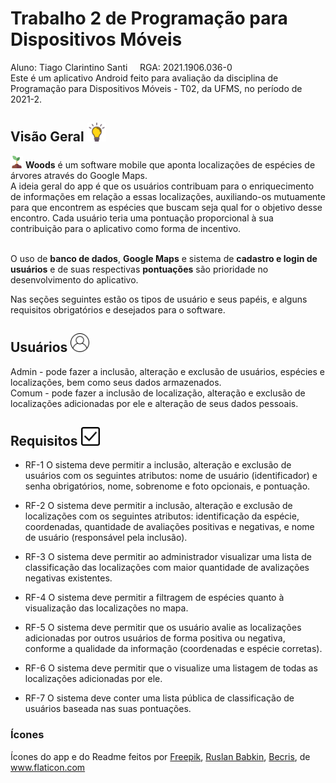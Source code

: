 # Trabalho 2 de Programação para Dispositivos Móveis 
Aluno: Tiago Clarintino Santi&nbsp;&nbsp;&nbsp;&nbsp;&nbsp;RGA: 2021.1906.036-0</br>
Este é um aplicativo Android feito para avaliação da disciplina de Programação para Dispositivos Móveis - T02, da UFMS, no período de 2021-2.

## Visão Geral <img src="./readme%20imgs/idea.png" width="30"/>
<img src="./app/src/main/res/drawable/sprout.png" width="20"/> **Woods** é um software mobile que aponta localizações de espécies de árvores através do Google Maps.</br>
A ideia geral do app é que os usuários contribuam para o enriquecimento de informações em relação a essas localizações, auxiliando-os mutuamente para que encontrem as espécies que buscam seja qual for o objetivo desse encontro. Cada usuário teria uma pontuação proporcional à sua contribuição para o aplicativo como forma de incentivo.</br></br>

O uso de **banco de dados**, **Google Maps** e sistema de **cadastro e login de usuários** e de suas respectivas **pontuações** são prioridade no desenvolvimento do aplicativo.

Nas seções seguintes estão os tipos de usuário e seus papéis, e alguns requisitos obrigatórios e desejados para o software.

## Usuários <img src="./readme%20imgs/user.png" width="30"/>
Admin - pode fazer a inclusão, alteração e exclusão de usuários, espécies e localizações, bem como seus dados armazenados.</br>
Comum - pode fazer a inclusão de localização, alteração e exclusão de localizações adicionadas por ele e alteração de seus dados pessoais.

## Requisitos <img src="./readme%20imgs/checkbox.png" width="30"/>
* RF-1 O sistema deve permitir a inclusão, alteração e exclusão de usuários com os seguintes atributos: nome de usuário (identificador) e senha obrigatórios, nome, sobrenome e foto opcionais, e pontuação.</br>

* RF-2 O sistema deve permitir a inclusão, alteração e exclusão de localizações com os seguintes atributos: identificação da espécie, coordenadas, quantidade de avaliações positivas e negativas, e nome de usuário (responsável pela inclusão).</br>

* RF-3 O sistema deve permitir ao administrador visualizar uma lista de classificação das localizações com maior quantidade de avalizações negativas existentes.

* RF-4 O sistema deve permitir a filtragem de espécies quanto à visualização das localizações no mapa.

* RF-5 O sistema deve permitir que os usuário avalie as localizações adicionadas por outros usuários de forma positiva ou negativa, conforme a qualidade da informação (coordenadas e espécie corretas).</br>

* RF-6 O sistema deve permitir que o visualize uma listagem de todas as localizações adicionadas por ele.

* RF-7 O sistema deve conter uma lista pública de classificação de usuários baseada nas suas pontuações.



### Ícones
<div>Ícones do app e do Readme feitos por <a href="https://www.freepik.com" title="Freepik">Freepik</a>, <a href="https://www.flaticon.com/authors/ruslan-babkin" title="Ruslan Babkin">Ruslan Babkin</a>, <a href="https://www.flaticon.com/authors/becris" title="Becris">Becris</a>, de <a href="https://www.flaticon.com/" title="Flaticon">www.flaticon.com</a></div>
